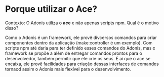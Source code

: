 # Porque utilizar o Ace?

Contexto: O Adonis utiliza o **ace** e não apenas scripts npm. Qual é o motivo disso?

Como o Adonis é um framework, ele provê divcersos comandos para criar componentes dentro da aplicação (make:controller é um exemplo). Com scripts npm até daria para ter definido esses comandos do Adonis, mas o framework se propõe a além de entregar comandos prontos para o desenvolvedor, também permitir que ele crie os seus. É ai que o ace se encaixa, ele provê facilidades para criação dessas interfaces de comandos tornaod assim o Adonis mais flexível para o desenvolvimento.
